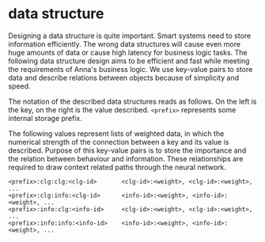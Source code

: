 # data structure
Designing a data structure is quite important. Smart systems need to store
information efficiently. The wrong data structures will cause even more huge
amounts of data or cause high latency for business logic tasks. The following
data structure design aims to be efficient and fast while meeting the
requirements of Anna's business logic. We use key-value pairs to store data and
describe relations between objects because of simplicity and speed.

The notation of the described data structures reads as follows. On the left is
the key, on the right is the value described. `<prefix>` represents some
internal storage prefix.

The following values represent lists of weighted data, in which the numerical
strength of the connection between a key and its value is described. Purpose of
this key-value pairs is to store the importance and the relation between
behaviour and information. These relationships are required to draw context
related paths through the neural network.

```
<prefix>:clg:clg:<clg-id>       <clg-id>:<weight>, <clg-id>:<weight>, ...
<prefix>:clg:info:<clg-id>      <info-id>:<weight>, <info-id>:<weight>, ...
<prefix>:info:clg:<info-id>     <clg-id>:<weight>, <clg-id>:<weight>, ...
<prefix>:info:info:<info-id>    <info-id>:<weight>, <info-id>:<weight>, ...
```
